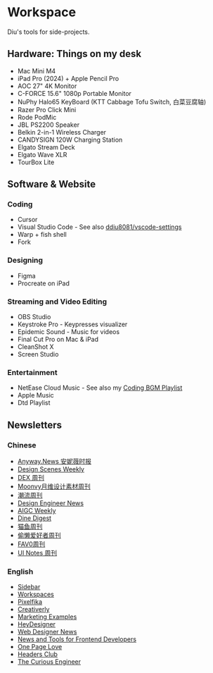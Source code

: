 # Workspace

Diu's tools for side-projects.

## Hardware: Things on my desk

- Mac Mini M4
- iPad Pro (2024) + Apple Pencil Pro
- AOC 27" 4K Monitor
- C-FORCE 15.6" 1080p Portable Monitor
- NuPhy Halo65 KeyBoard (KTT Cabbage Tofu Switch, 白菜豆腐轴)
- Razer Pro Click Mini
- Rode PodMic
- JBL PS2200 Speaker
- Belkin 2-in-1 Wireless Charger
- CANDYSIGN 120W Charging Station
- Elgato Stream Deck
- Elgato Wave XLR
- TourBox Lite

## Software & Website

### Coding

- Cursor
- Visual Studio Code - See also [ddiu8081/vscode-settings](https://github.com/ddiu8081/vscode-settings)
- Warp + fish shell
- Fork

### Designing

- Figma
- Procreate on iPad

### Streaming and Video Editing

- OBS Studio
- Keystroke Pro - Keypresses visualizer
- Epidemic Sound - Music for videos
- Final Cut Pro on Mac & iPad
- CleanShot X
- Screen Studio

### Entertainment

- NetEase Cloud Music - See also my [Coding BGM Playlist](https://ddiu.io/playlist)
- Apple Music
- Dtd Playlist

## Newsletters

### Chinese

- [Anyway.News 安妮薇时报](https://anyway.fm/news/)
- [Design Scenes Weekly](https://fenx.work/)
- [DEX 周刊](https://quaily.com/dingyi)
- [Moonvy月维设计素材周刊](https://quaily.com/moonvy)
- [潮流周刊](https://weekly.tw93.fun/)
- [Design Engineer News](https://dingyi.beehiiv.com/)
- [AIGC Weekly](https://quail.ink/op7418/)
- [Dine Digest](https://digest.dinehq.com/)
- [猫鱼周刊](https://quaily.com/ameow)
- [偷懒爱好者周刊](https://echosoar.github.io/weekly/)
- [FAV0周刊](https://fav0.com/)
- [UI Notes 周刊](https://uinotes.substack.com/)

### English
  
- [Sidebar](https://sidebar.io/)
- [Workspaces](https://www.workspaces.xyz/)
- [Pixelfika](https://pixelfika.com/)
- [Creativerly](https://creativerly.com/)
- [Marketing Examples](https://marketingexamples.com/)
- [HeyDesigner](https://heydesigner.com/)
- [Web Designer News](https://webdesignernews.com/)
- [News and Tools for Frontend Developers](https://frontenddogma.com/)
- [One Page Love](https://onepagelove.com/)
- [Headers Club](https://headers.club/)
- [The Curious Engineer](https://www.alexhyett.com/newsletter/)
